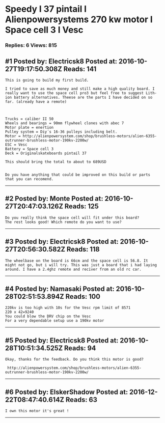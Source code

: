 # Speedy I 37 pintail I Alienpowersystems 270 kw motor I Space cell 3 I Vesc

### Replies: 6 Views: 815

## \#1 Posted by: Electricsk8 Posted at: 2016-10-27T19:17:50.308Z Reads: 141

```
This is going to build my first build. 

I tried to save as much money and still make a high quality board. I really want to use the space cell pro3 but feel free to suggest Lith-ion battery alternatives. Theese are the parts I have decided on so far. (already have a remote)



Trucks = caliber II 50 
Wheels and bearings = 90mm flywheel clones with abec 7
Motor plate = enertion 
Pulley system = Diy´s 16-36 pulleys including belt.
Motor = http://alienpowersystem.com/shop/brushless-motors/alien-6355-outrunner-brushless-motor-190kv-2200w/ 
ESC = Vesc
Battery = Space cell 3
Deck = Originalskateboards pintail 37

This should bring the total to about to 689USD


Do you have anything that could be improved on this build or parts that you can recomend.
```

---
## \#2 Posted by: Monte Posted at: 2016-10-27T20:47:03.126Z Reads: 125

```
Do you really think the space cell will fit under this board?
The rest looks good! Which remote do you want to use?
```

---
## \#3 Posted by: Electricsk8 Posted at: 2016-10-27T20:56:30.582Z Reads: 118

```
The wheelbase on the board is 66cm and the space cell is 56.8. It might not go, but i will try. This was just a board that i had laying around. I have a 2.4ghz remote and reciver from an old rc car.
```

---
## \#4 Posted by: Namasaki Posted at: 2016-10-28T02:51:53.894Z Reads: 100

```
220kv is too high with 10s for the Vesc rpm limit of 8571
220 x 42=9240
You could blow the DRV chip on the Vesc
For a very dependable setup use a 190kv motor
```

---
## \#5 Posted by: Electricsk8 Posted at: 2016-10-28T10:51:34.525Z Reads: 94

```
Okay, thanks for the feedback. Do you think this motor is good?

 http://alienpowersystem.com/shop/brushless-motors/alien-6355-outrunner-brushless-motor-190kv-2200w/
```

---
## \#6 Posted by: ElskerShadow Posted at: 2016-12-22T08:47:40.614Z Reads: 63

```
I own this motor it's great !
```

---
